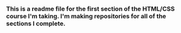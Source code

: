 ### This is a readme file for the first section of the HTML/CSS course I'm taking. I'm making repositories for all of the sections I complete.
